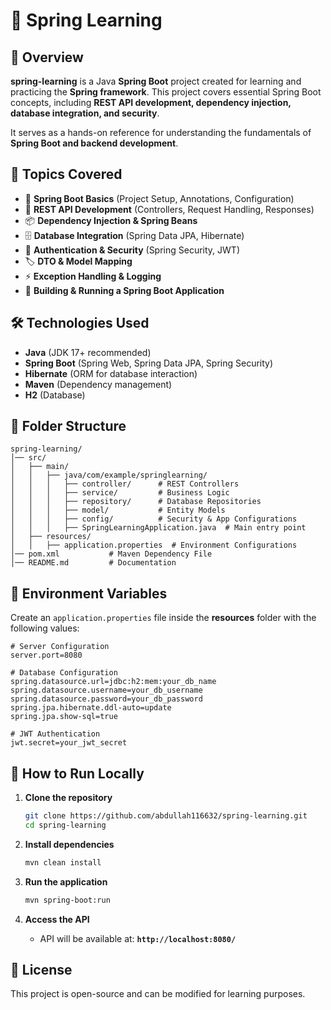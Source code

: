 # 🌱 Spring Learning

## 📌 Overview
**spring-learning** is a Java **Spring Boot** project created for learning and practicing the **Spring framework**. This project covers essential Spring Boot concepts, including **REST API development, dependency injection, database integration, and security**.  

It serves as a hands-on reference for understanding the fundamentals of **Spring Boot and backend development**.

## 🎯 Topics Covered
- 🌟 **Spring Boot Basics** (Project Setup, Annotations, Configuration)
- 🔗 **REST API Development** (Controllers, Request Handling, Responses)
- 📦 **Dependency Injection & Spring Beans**
- 🗄️ **Database Integration** (Spring Data JPA, Hibernate)
- 🔑 **Authentication & Security** (Spring Security, JWT)
- 🏷️ **DTO & Model Mapping**
- ⚡ **Exception Handling & Logging**
- 🚀 **Building & Running a Spring Boot Application**
  
## 🛠️ Technologies Used
- **Java** (JDK 17+ recommended)
- **Spring Boot** (Spring Web, Spring Data JPA, Spring Security)
- **Hibernate** (ORM for database interaction)
- **Maven** (Dependency management)
- **H2** (Database)

## 📂 Folder Structure
```
spring-learning/
│── src/
│   ├── main/
│   │   ├── java/com/example/springlearning/
│   │   │   ├── controller/      # REST Controllers
│   │   │   ├── service/         # Business Logic
│   │   │   ├── repository/      # Database Repositories
│   │   │   ├── model/           # Entity Models
│   │   │   ├── config/          # Security & App Configurations
│   │   │   ├── SpringLearningApplication.java  # Main entry point
│   ├── resources/
│   │   ├── application.properties  # Environment Configurations
│── pom.xml           # Maven Dependency File
│── README.md         # Documentation
```

## 🔑 Environment Variables
Create an `application.properties` file inside the **resources** folder with the following values:

```
# Server Configuration
server.port=8080

# Database Configuration
spring.datasource.url=jdbc:h2:mem:your_db_name
spring.datasource.username=your_db_username
spring.datasource.password=your_db_password
spring.jpa.hibernate.ddl-auto=update
spring.jpa.show-sql=true

# JWT Authentication
jwt.secret=your_jwt_secret

```

## 🚀 How to Run Locally
1. **Clone the repository**
   ```sh
   git clone https://github.com/abdullah116632/spring-learning.git
   cd spring-learning
   ```

2. **Install dependencies**
   ```sh
   mvn clean install
   ```

3. **Run the application**
   ```sh
   mvn spring-boot:run
   ```

4. **Access the API**
   - API will be available at: **`http://localhost:8080/`**


## 📜 License
This project is open-source and can be modified for learning purposes.
